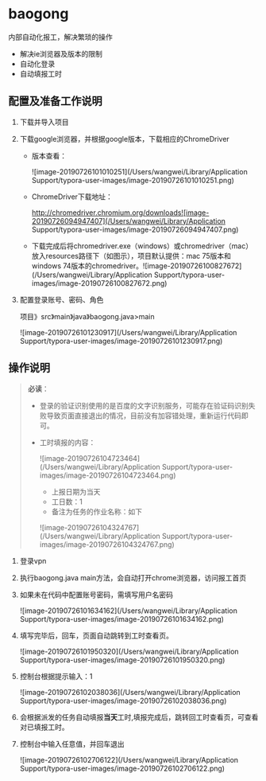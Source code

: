 # baogong
内部自动化报工，解决繁琐的操作

- 解决ie浏览器及版本的限制
- 自动化登录
- 自动填报工时

## 配置及准备工作说明

1. 下载并导入项目

2. 下载google浏览器，并根据google版本，下载相应的ChromeDriver

   - 版本查看：

     ![image-20190726101010251](/Users/wangwei/Library/Application Support/typora-user-images/image-20190726101010251.png)

   - ChromeDriver下载地址：

     http://chromedriver.chromium.org/downloads![image-20190726094947407](/Users/wangwei/Library/Application Support/typora-user-images/image-20190726094947407.png)

   - 下载完成后将chromedriver.exe（windows）或chromedriver（mac）放入resources路径下（如图示），项目默认提供：mac 75版本和windows 74版本的chromedriver。![image-20190726100827672](/Users/wangwei/Library/Application Support/typora-user-images/image-20190726100827672.png)

3. 配置登录账号、密码、角色

   项目》src》main》java》baogong.java>main

   ![image-20190726101230917](/Users/wangwei/Library/Application Support/typora-user-images/image-20190726101230917.png)

## 操作说明

> **必读**：
>
> * 登录的验证识别使用的是百度的文字识别服务，可能存在验证码识别失败导致页面直接退出的情况，目前没有加容错处理，重新运行代码即可。
>
> * 工时填报的内容：
>
>   ![image-20190726104723464](/Users/wangwei/Library/Application Support/typora-user-images/image-20190726104723464.png)
>
>   - 上报日期为当天
>   - 工日数：1
>   - 备注为任务的作业名称：如下
>
>   ![image-20190726104324767](/Users/wangwei/Library/Application Support/typora-user-images/image-20190726104324767.png)

1. 登录vpn

2. 执行baogong.java main方法，会自动打开chrome浏览器，访问报工首页

3. 如果未在代码中配置账号密码，需填写用户名密码

   ![image-20190726101634162](/Users/wangwei/Library/Application Support/typora-user-images/image-20190726101634162.png)

4. 填写完毕后，回车，页面自动跳转到工时查看页。

   ![image-20190726101950320](/Users/wangwei/Library/Application Support/typora-user-images/image-20190726101950320.png)

5. 控制台根据提示输入：1

   ![image-20190726102038036](/Users/wangwei/Library/Application Support/typora-user-images/image-20190726102038036.png)

6. 会根据派发的任务自动填报**当天**工时,填报完成后，跳转回工时查看页，可查看对已填报工时。

7. 控制台中输入任意值，并回车退出

   ![image-20190726102706122](/Users/wangwei/Library/Application Support/typora-user-images/image-20190726102706122.png)